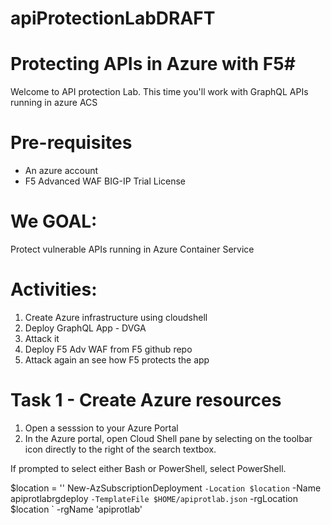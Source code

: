 # apiProtectionLabDRAFT
# Protecting APIs in Azure  with F5#

Welcome to API protection Lab. This time you'll work with GraphQL APIs running in azure ACS

# Pre-requisites
- An azure account
- F5 Advanced WAF BIG-IP Trial License

# We GOAL: #

Protect vulnerable APIs running in Azure Container Service

# Activities: #

1. Create Azure infrastructure using cloudshell
2. Deploy GraphQL App - DVGA
3. Attack it
4. Deploy F5 Adv WAF from F5 github repo
5. Attack again an see how F5 protects the app

# Task 1 -  Create Azure resources

1. Open a sesssion to your Azure Portal
2. In the Azure portal, open Cloud Shell pane by selecting on the toolbar icon directly to the right of the search textbox.

If prompted to select either Bash or PowerShell, select PowerShell.

$location = '<Azure region>'
New-AzSubscriptionDeployment `
  -Location $location `
  -Name <YOUR INITIALS HERE>apiprotlabrgdeploy `
  -TemplateFile $HOME/apiprotlab.json `
  -rgLocation $location `
  -rgName '<YOUR INITIALS HERE>apiprotlab'
